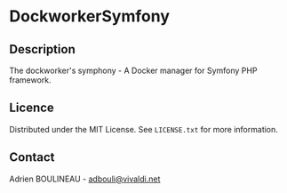 # DockworkerSymfony

## Description

The dockworker's symphony - A Docker manager for Symfony PHP framework.

## Licence

Distributed under the MIT License. See `LICENSE.txt` for more information.

## Contact

Adrien BOULINEAU - adbouli@vivaldi.net

